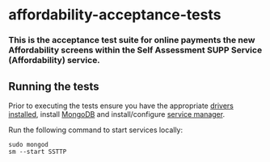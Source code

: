 # affordability-acceptance-tests

### This is the acceptance test suite for online payments the new Affordability screens within the Self Assessment SUPP Service (Affordability) service.

## Running the tests

Prior to executing the tests ensure you have the appropriate [drivers installed](#installing-local-driver-binaries), install [MongoDB](https://docs.mongodb.com/manual/installation/) and install/configure [service manager](https://github.com/hmrc/service-manager).  

Run the following command to start services locally:

    sudo mongod
    sm --start SSTTP
    
